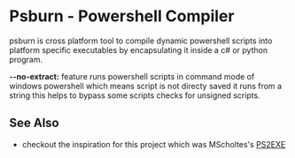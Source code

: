 # Psburn - Powershell Compiler

psburn is cross platform tool to compile dynamic powershell scripts into platform specific executables by encapsulating it inside a c# or python program.

**--no-extract:** feature runs powershell scripts in command mode of windows powershell which means script is not directy saved it runs from a string this helps to bypass some scripts checks for unsigned scripts.


## See Also

- checkout the inspiration for this project which was MScholtes's [PS2EXE](https://github.com/MScholtes/PS2EXE)
